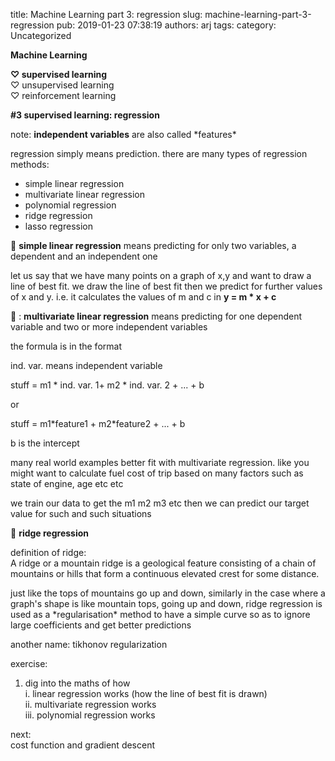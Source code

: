 title: Machine Learning part 3: regression
slug: machine-learning-part-3-regression
pub: 2019-01-23 07:38:19
authors: arj
tags: 
category: Uncategorized


**Machine Learning**




**♡ supervised learning**  
♡ unsupervised learning  
♡ reinforcement learning




**#3 supervised learning: regression**




note: **independent variables** are also called \*features\*




regression simply means prediction. there are many types of regression methods:




- simple linear regression  
- multivariate linear regression  
- polynomial regression  
- ridge regression  
- lasso regression




 🎁 **simple linear regression** means predicting for only two variables, a dependent and an independent one




let us say that we have many points on a graph of x,y and want to draw a line of best fit. we draw the line of best fit then we predict for further values of x and y. i.e. it calculates the values of m and c in **y = m \* x + c**




 🎁 : **multivariate linear regression** means predicting for one dependent variable and two or more independent variables




the formula is in the format 




ind. var. means independent variable 




stuff = m1 \* ind. var. 1+ m2 \* ind. var. 2 + ... + b




or 




stuff = m1\*feature1 + m2\*feature2 + ... + b




b is the intercept




many real world examples better fit with multivariate regression. like you might want to calculate fuel cost of trip based on many factors such as state of engine, age etc etc




we train our data to get the m1 m2 m3 etc then we can predict our target value for such and such situations




 🎁 **ridge regression**




definition of ridge:   
A ridge or a mountain ridge is a geological feature consisting of a chain of mountains or hills that form a continuous elevated crest for some distance.




just like the tops of mountains go up and down, similarly in the case where a graph's shape is like mountain tops, going up and down, ridge regression is used as a \*regularisation\* method to have a simple curve so as to ignore large coefficients and get better predictions




another name: tikhonov regularization




exercise:




1) dig into the maths of how   
i. linear regression works (how the line of best fit is drawn)  
ii. multivariate regression works  
iii. polynomial regression works




next:  
cost function and gradient descent






